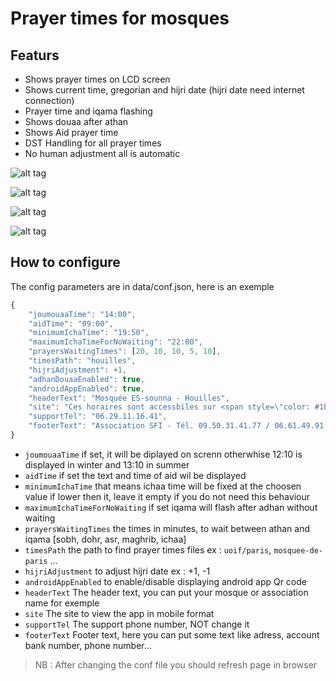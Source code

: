 # Prayer times for mosques ###

## Featurs

* Shows prayer times on LCD screen
* Shows current time, gregorian and hijri date (hijri date need internet connection) 
* Prayer time and iqama flashing
* Shows douaa after athan
* Shows Aid prayer time
* DST Handling for all prayer times
* No human adjustment all is automatic

![alt tag](http://priere.mosquee-houilles.fr/img/screenshot-1.png)

![alt tag](http://priere.mosquee-houilles.fr/img/screenshot-2.jpg)

![alt tag](http://priere.mosquee-houilles.fr/img/screenshot-3.png)

![alt tag](http://priere.mosquee-houilles.fr/img/douaa-after-athan.jpg)

## How to configure

The config parameters are in data/conf.json, here is an exemple

```javascript
{
    "joumouaaTime": "14:00",
    "aidTime": "09:00",
    "minimumIchaTime": "19:50",
    "maximumIchaTimeForNoWaiting": "22:00",
    "prayersWaitingTimes": [20, 10, 10, 5, 10],
    "timesPath": "houilles",
    "hijriAdjustment": +1,
    "adhanDouaaEnabled": true,
    "androidAppEnabled": true,
    "headerText": "Mosquée ES-sounna - Houilles",
    "site": "Ces horaires sont accessbiles sur <span style=\"color: #1b6d85;\">http://priere.mosquee-houilles.fr</span> et sur notre application android",
    "supportTel": "06.29.11.16.41",
    "footerText": "Association SFI - Tél. 09.50.31.41.77 / 06.61.49.91.70 | RIB : IBAN FR76 3000 3018 6200 0504 6187 693 / BIC SOGEFRPP"
}
```

* `joumouaaTime` if set, it will be diplayed on screnn otherwhise 12:10 is displayed in winter and 13:10 in summer
* `aidTime` if set the text and time of aid wil be displayed
* `minimumIchaTime` that means ichaa time will be fixed at the choosen value if lower then it, leave it empty if you do not need this behaviour
* `maximumIchaTimeForNoWaiting` if set iqama will flash after adhan without waiting
* `prayersWaitingTimes` the times in minutes, to wait between athan and iqama [sobh, dohr, asr, maghrib, ichaa]
* `timesPath` the path to find prayer times files ex : `uoif/paris`, `mosquee-de-paris` ...
* `hijriAdjustment` to adjust hijri date ex : +1, -1
* `androidAppEnabled` to enable/disable displaying android app Qr code
* `headerText` The header text, you can put your mosque or association name for exemple
* `site` The site to view the app in mobile format 
* `supportTel` The support phone number, NOT change it
* `footerText` Footer text, here you can put some text like adress, account bank number, phone number...


> NB : After changing the conf file you should refresh page in browser
